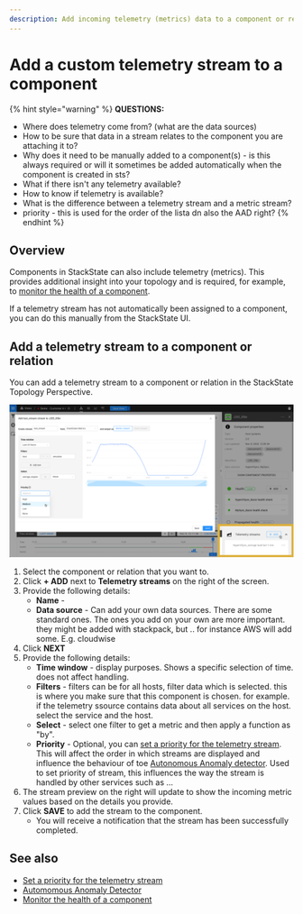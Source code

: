 ```yaml
---
description: Add incoming telemetry (metrics) data to a component or relation.
---
```


# Add a custom telemetry stream to a component

{% hint style="warning" %}
**QUESTIONS:**
- Where does telemetry come from? (what are the data sources)
- How to be sure that data in a stream relates to the component you are attaching it to?
- Why does it need to be manually added to a component(s) - is this always required or will it sometimes be added automatically when the component is created in sts?
- What if there isn't any telemetry available?
- How to know if telemetry is available?
- What is the difference between a telemetry stream and a metric stream?
- priority - this is used for the order of the lista dn also the AAD right?
{% endhint %}

## Overview

Components in StackState can also include telemetry \(metrics\). This provides additional insight into your topology and is required, for example, to [monitor the health of a component](/use/health-state-and-alerts/add-a-health-check.md).

If a telemetry stream has not automatically been assigned to a component, you can do this manually from the StackState UI.

## Add a telemetry stream to a component or relation

You can add a telemetry stream to a component or relation in the StackState Topology Perspective.

![Add a telemetry stream to a component or relation](/.gitbook/assets/v41_add_telemetry_stream.png)

1. Select the component or relation that you want to.
2. Click **+ ADD** next to **Telemetry streams** on the right of the screen.
3. Provide the following details:
    - **Name** - 
    - **Data source** - Can add your own data sources. There are some standard ones. The ones you add on your own are more important. they might be added with stackpack, but .. for instance AWS will add some. E.g. cloudwise 
4. Click **NEXT**
5. Provide the following details:
    - **Time window** - display purposes. Shows a specific selection of time. does not affect handling.
    - **Filters** - filters can be for all hosts, filter data which is selected. this is where you make sure that this component is chosen. for example. if the telemetry ssource contains data about all services on the host. select the service and the host.
    - **Select** - select one filter to get a metric and then apply a function as "by".
    - **Priority** - Optional, you can [set a priority for the telemetry stream](/configure/telemetry/how_to_use_the_priority_field_for_components.md). This will affect the order in which streams are displayed and influence the behaviour of toe [Autonomous Anomaly detector](/stackpacks/add-ons/aad.md).
    Used to set priority of stream, this influences the way the stream is handled by other services such as ...
6. The stream preview on the right will update to show the incoming metric values based on the details you provide.
7. Click **SAVE** to add the stream to the component.
    - You will receive a notification that the stream has been successfully completed. 

## See also

- [Set a priority for the telemetry stream](/configure/telemetry/how_to_use_the_priority_field_for_components.md)
- [Automomous Anomaly Detector](/stackpacks/add-ons/aad.md)
- [Monitor the health of a component](/use/health-state-and-alerts/add-a-health-check.md)